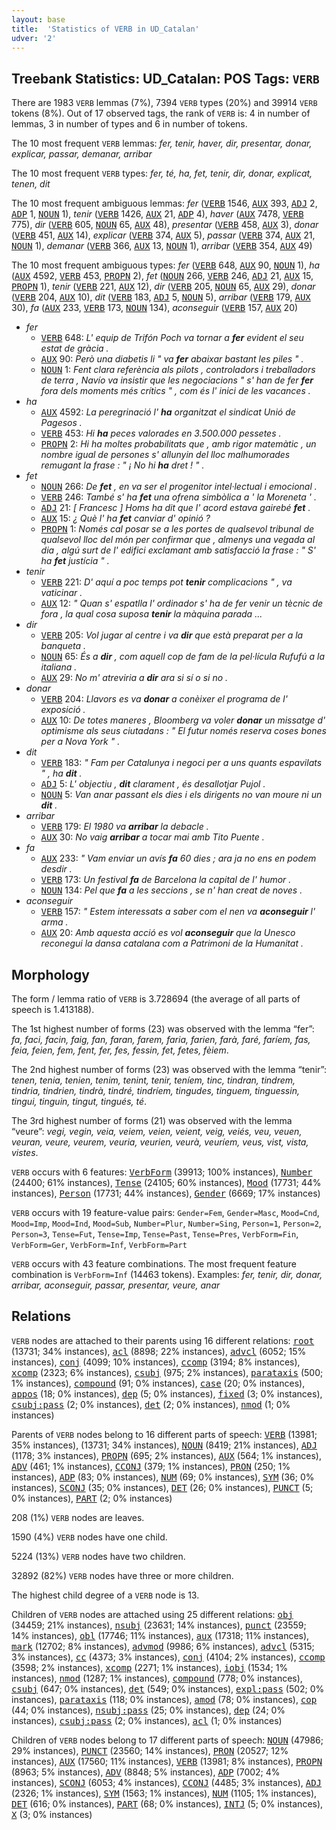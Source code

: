```yaml
---
layout: base
title:  'Statistics of VERB in UD_Catalan'
udver: '2'
---
```


## Treebank Statistics: UD_Catalan: POS Tags: `VERB`

There are 1983 `VERB` lemmas (7%), 7394 `VERB` types (20%) and 39914 `VERB` tokens (8%).
Out of 17 observed tags, the rank of `VERB` is: 4 in number of lemmas, 3 in number of types and 6 in number of tokens.

The 10 most frequent `VERB` lemmas: <em>fer, tenir, haver, dir, presentar, donar, explicar, passar, demanar, arribar</em>

The 10 most frequent `VERB` types:  <em>fer, té, ha, fet, tenir, dir, donar, explicat, tenen, dit</em>

The 10 most frequent ambiguous lemmas: <em>fer</em> (<tt><a href="ca-pos-VERB.html">VERB</a></tt> 1546, <tt><a href="ca-pos-AUX.html">AUX</a></tt> 393, <tt><a href="ca-pos-ADJ.html">ADJ</a></tt> 2, <tt><a href="ca-pos-ADP.html">ADP</a></tt> 1, <tt><a href="ca-pos-NOUN.html">NOUN</a></tt> 1), <em>tenir</em> (<tt><a href="ca-pos-VERB.html">VERB</a></tt> 1426, <tt><a href="ca-pos-AUX.html">AUX</a></tt> 21, <tt><a href="ca-pos-ADP.html">ADP</a></tt> 4), <em>haver</em> (<tt><a href="ca-pos-AUX.html">AUX</a></tt> 7478, <tt><a href="ca-pos-VERB.html">VERB</a></tt> 775), <em>dir</em> (<tt><a href="ca-pos-VERB.html">VERB</a></tt> 605, <tt><a href="ca-pos-NOUN.html">NOUN</a></tt> 65, <tt><a href="ca-pos-AUX.html">AUX</a></tt> 48), <em>presentar</em> (<tt><a href="ca-pos-VERB.html">VERB</a></tt> 458, <tt><a href="ca-pos-AUX.html">AUX</a></tt> 3), <em>donar</em> (<tt><a href="ca-pos-VERB.html">VERB</a></tt> 451, <tt><a href="ca-pos-AUX.html">AUX</a></tt> 14), <em>explicar</em> (<tt><a href="ca-pos-VERB.html">VERB</a></tt> 374, <tt><a href="ca-pos-AUX.html">AUX</a></tt> 5), <em>passar</em> (<tt><a href="ca-pos-VERB.html">VERB</a></tt> 374, <tt><a href="ca-pos-AUX.html">AUX</a></tt> 21, <tt><a href="ca-pos-NOUN.html">NOUN</a></tt> 1), <em>demanar</em> (<tt><a href="ca-pos-VERB.html">VERB</a></tt> 366, <tt><a href="ca-pos-AUX.html">AUX</a></tt> 13, <tt><a href="ca-pos-NOUN.html">NOUN</a></tt> 1), <em>arribar</em> (<tt><a href="ca-pos-VERB.html">VERB</a></tt> 354, <tt><a href="ca-pos-AUX.html">AUX</a></tt> 49)

The 10 most frequent ambiguous types:  <em>fer</em> (<tt><a href="ca-pos-VERB.html">VERB</a></tt> 648, <tt><a href="ca-pos-AUX.html">AUX</a></tt> 90, <tt><a href="ca-pos-NOUN.html">NOUN</a></tt> 1), <em>ha</em> (<tt><a href="ca-pos-AUX.html">AUX</a></tt> 4592, <tt><a href="ca-pos-VERB.html">VERB</a></tt> 453, <tt><a href="ca-pos-PROPN.html">PROPN</a></tt> 2), <em>fet</em> (<tt><a href="ca-pos-NOUN.html">NOUN</a></tt> 266, <tt><a href="ca-pos-VERB.html">VERB</a></tt> 246, <tt><a href="ca-pos-ADJ.html">ADJ</a></tt> 21, <tt><a href="ca-pos-AUX.html">AUX</a></tt> 15, <tt><a href="ca-pos-PROPN.html">PROPN</a></tt> 1), <em>tenir</em> (<tt><a href="ca-pos-VERB.html">VERB</a></tt> 221, <tt><a href="ca-pos-AUX.html">AUX</a></tt> 12), <em>dir</em> (<tt><a href="ca-pos-VERB.html">VERB</a></tt> 205, <tt><a href="ca-pos-NOUN.html">NOUN</a></tt> 65, <tt><a href="ca-pos-AUX.html">AUX</a></tt> 29), <em>donar</em> (<tt><a href="ca-pos-VERB.html">VERB</a></tt> 204, <tt><a href="ca-pos-AUX.html">AUX</a></tt> 10), <em>dit</em> (<tt><a href="ca-pos-VERB.html">VERB</a></tt> 183, <tt><a href="ca-pos-ADJ.html">ADJ</a></tt> 5, <tt><a href="ca-pos-NOUN.html">NOUN</a></tt> 5), <em>arribar</em> (<tt><a href="ca-pos-VERB.html">VERB</a></tt> 179, <tt><a href="ca-pos-AUX.html">AUX</a></tt> 30), <em>fa</em> (<tt><a href="ca-pos-AUX.html">AUX</a></tt> 233, <tt><a href="ca-pos-VERB.html">VERB</a></tt> 173, <tt><a href="ca-pos-NOUN.html">NOUN</a></tt> 134), <em>aconseguir</em> (<tt><a href="ca-pos-VERB.html">VERB</a></tt> 157, <tt><a href="ca-pos-AUX.html">AUX</a></tt> 20)


* <em>fer</em>
  * <tt><a href="ca-pos-VERB.html">VERB</a></tt> 648: <em>L' equip de Trifón Poch va tornar a <b>fer</b> evident el seu estat de gràcia .</em>
  * <tt><a href="ca-pos-AUX.html">AUX</a></tt> 90: <em>Però una diabetis li " va <b>fer</b> abaixar bastant les piles " .</em>
  * <tt><a href="ca-pos-NOUN.html">NOUN</a></tt> 1: <em>Fent clara referència als pilots , controladors i treballadors de terra , Navío va insistir que les negociacions " s' han de fer <b>fer</b> fora dels moments més crítics " , com és l' inici de les vacances .</em>
* <em>ha</em>
  * <tt><a href="ca-pos-AUX.html">AUX</a></tt> 4592: <em>La peregrinació l' <b>ha</b> organitzat el sindicat Unió de Pagesos .</em>
  * <tt><a href="ca-pos-VERB.html">VERB</a></tt> 453: <em>Hi <b>ha</b> peces valorades en 3.500.000 pessetes .</em>
  * <tt><a href="ca-pos-PROPN.html">PROPN</a></tt> 2: <em>Hi ha moltes probabilitats que , amb rigor matemàtic , un nombre igual de persones s' allunyin del lloc malhumorades remugant la frase : " ¡ No hi <b>ha</b> dret ! " .</em>
* <em>fet</em>
  * <tt><a href="ca-pos-NOUN.html">NOUN</a></tt> 266: <em>De <b>fet</b> , en va ser el progenitor intel·lectual i emocional .</em>
  * <tt><a href="ca-pos-VERB.html">VERB</a></tt> 246: <em>També s' ha <b>fet</b> una ofrena simbòlica a ' la Moreneta ' .</em>
  * <tt><a href="ca-pos-ADJ.html">ADJ</a></tt> 21: <em>[ Francesc ] Homs ha dit que l' acord estava gairebé <b>fet</b> .</em>
  * <tt><a href="ca-pos-AUX.html">AUX</a></tt> 15: <em>¿ Què l' ha <b>fet</b> canviar d' opinió ?</em>
  * <tt><a href="ca-pos-PROPN.html">PROPN</a></tt> 1: <em>Només cal posar se a les portes de qualsevol tribunal de qualsevol lloc del món per confirmar que , almenys una vegada al dia , algú surt de l' edifici exclamant amb satisfacció la frase : " S' ha <b>fet</b> justícia " .</em>
* <em>tenir</em>
  * <tt><a href="ca-pos-VERB.html">VERB</a></tt> 221: <em>D' aquí a poc temps pot <b>tenir</b> complicacions " , va vaticinar .</em>
  * <tt><a href="ca-pos-AUX.html">AUX</a></tt> 12: <em>" Quan s' espatlla l' ordinador s' ha de fer venir un tècnic de fora , la qual cosa suposa <b>tenir</b> la màquina parada ...</em>
* <em>dir</em>
  * <tt><a href="ca-pos-VERB.html">VERB</a></tt> 205: <em>Vol jugar al centre i va <b>dir</b> que està preparat per a la banqueta .</em>
  * <tt><a href="ca-pos-NOUN.html">NOUN</a></tt> 65: <em>És a <b>dir</b> , com aquell cop de fam de la pel·lícula Rufufú a la italiana .</em>
  * <tt><a href="ca-pos-AUX.html">AUX</a></tt> 29: <em>No m' atreviria a <b>dir</b> ara si sí o si no .</em>
* <em>donar</em>
  * <tt><a href="ca-pos-VERB.html">VERB</a></tt> 204: <em>Llavors es va <b>donar</b> a conèixer el programa de l' exposició .</em>
  * <tt><a href="ca-pos-AUX.html">AUX</a></tt> 10: <em>De totes maneres , Bloomberg va voler <b>donar</b> un missatge d' optimisme als seus ciutadans : " El futur només reserva coses bones per a Nova York " .</em>
* <em>dit</em>
  * <tt><a href="ca-pos-VERB.html">VERB</a></tt> 183: <em>" Fam per Catalunya i negoci per a uns quants espavilats " , ha <b>dit</b> .</em>
  * <tt><a href="ca-pos-ADJ.html">ADJ</a></tt> 5: <em>L' objectiu , <b>dit</b> clarament , és desallotjar Pujol .</em>
  * <tt><a href="ca-pos-NOUN.html">NOUN</a></tt> 5: <em>Van anar passant els dies i els dirigents no van moure ni un <b>dit</b> .</em>
* <em>arribar</em>
  * <tt><a href="ca-pos-VERB.html">VERB</a></tt> 179: <em>El 1980 va <b>arribar</b> la debacle .</em>
  * <tt><a href="ca-pos-AUX.html">AUX</a></tt> 30: <em>No vaig <b>arribar</b> a tocar mai amb Tito Puente .</em>
* <em>fa</em>
  * <tt><a href="ca-pos-AUX.html">AUX</a></tt> 233: <em>" Vam enviar un avís <b>fa</b> 60 dies ; ara ja no ens en podem desdir .</em>
  * <tt><a href="ca-pos-VERB.html">VERB</a></tt> 173: <em>Un festival <b>fa</b> de Barcelona la capital de l' humor .</em>
  * <tt><a href="ca-pos-NOUN.html">NOUN</a></tt> 134: <em>Pel que <b>fa</b> a les seccions , se n' han creat de noves .</em>
* <em>aconseguir</em>
  * <tt><a href="ca-pos-VERB.html">VERB</a></tt> 157: <em>" Estem interessats a saber com el nen va <b>aconseguir</b> l' arma .</em>
  * <tt><a href="ca-pos-AUX.html">AUX</a></tt> 20: <em>Amb aquesta acció es vol <b>aconseguir</b> que la Unesco reconegui la dansa catalana com a Patrimoni de la Humanitat .</em>

## Morphology

The form / lemma ratio of `VERB` is 3.728694 (the average of all parts of speech is 1.413188).

The 1st highest number of forms (23) was observed with the lemma “fer”: <em>fa, faci, facin, faig, fan, faran, farem, faria, farien, farà, faré, faríem, fas, feia, feien, fem, fent, fer, fes, fessin, fet, fetes, fèiem</em>.

The 2nd highest number of forms (23) was observed with the lemma “tenir”: <em>tenen, tenia, tenien, tenim, tenint, tenir, teníem, tinc, tindran, tindrem, tindria, tindrien, tindrà, tindré, tindríem, tingudes, tinguem, tinguessin, tingui, tinguin, tingut, tingués, té</em>.

The 3rd highest number of forms (21) was observed with the lemma “veure”: <em>vegi, vegin, veia, veiem, veien, veient, veig, veiés, veu, veuen, veuran, veure, veurem, veuria, veurien, veurà, veuríem, veus, vist, vista, vistes</em>.

`VERB` occurs with 6 features: <tt><a href="ca-feat-VerbForm.html">VerbForm</a></tt> (39913; 100% instances), <tt><a href="ca-feat-Number.html">Number</a></tt> (24400; 61% instances), <tt><a href="ca-feat-Tense.html">Tense</a></tt> (24105; 60% instances), <tt><a href="ca-feat-Mood.html">Mood</a></tt> (17731; 44% instances), <tt><a href="ca-feat-Person.html">Person</a></tt> (17731; 44% instances), <tt><a href="ca-feat-Gender.html">Gender</a></tt> (6669; 17% instances)

`VERB` occurs with 19 feature-value pairs: `Gender=Fem`, `Gender=Masc`, `Mood=Cnd`, `Mood=Imp`, `Mood=Ind`, `Mood=Sub`, `Number=Plur`, `Number=Sing`, `Person=1`, `Person=2`, `Person=3`, `Tense=Fut`, `Tense=Imp`, `Tense=Past`, `Tense=Pres`, `VerbForm=Fin`, `VerbForm=Ger`, `VerbForm=Inf`, `VerbForm=Part`

`VERB` occurs with 43 feature combinations.
The most frequent feature combination is `VerbForm=Inf` (14463 tokens).
Examples: <em>fer, tenir, dir, donar, arribar, aconseguir, passar, presentar, veure, anar</em>


## Relations

`VERB` nodes are attached to their parents using 16 different relations: <tt><a href="ca-dep-root.html">root</a></tt> (13731; 34% instances), <tt><a href="ca-dep-acl.html">acl</a></tt> (8898; 22% instances), <tt><a href="ca-dep-advcl.html">advcl</a></tt> (6052; 15% instances), <tt><a href="ca-dep-conj.html">conj</a></tt> (4099; 10% instances), <tt><a href="ca-dep-ccomp.html">ccomp</a></tt> (3194; 8% instances), <tt><a href="ca-dep-xcomp.html">xcomp</a></tt> (2323; 6% instances), <tt><a href="ca-dep-csubj.html">csubj</a></tt> (975; 2% instances), <tt><a href="ca-dep-parataxis.html">parataxis</a></tt> (500; 1% instances), <tt><a href="ca-dep-compound.html">compound</a></tt> (91; 0% instances), <tt><a href="ca-dep-case.html">case</a></tt> (20; 0% instances), <tt><a href="ca-dep-appos.html">appos</a></tt> (18; 0% instances), <tt><a href="ca-dep-dep.html">dep</a></tt> (5; 0% instances), <tt><a href="ca-dep-fixed.html">fixed</a></tt> (3; 0% instances), <tt><a href="ca-dep-csubj-pass.html">csubj:pass</a></tt> (2; 0% instances), <tt><a href="ca-dep-det.html">det</a></tt> (2; 0% instances), <tt><a href="ca-dep-nmod.html">nmod</a></tt> (1; 0% instances)

Parents of `VERB` nodes belong to 16 different parts of speech: <tt><a href="ca-pos-VERB.html">VERB</a></tt> (13981; 35% instances),  (13731; 34% instances), <tt><a href="ca-pos-NOUN.html">NOUN</a></tt> (8419; 21% instances), <tt><a href="ca-pos-ADJ.html">ADJ</a></tt> (1178; 3% instances), <tt><a href="ca-pos-PROPN.html">PROPN</a></tt> (695; 2% instances), <tt><a href="ca-pos-AUX.html">AUX</a></tt> (564; 1% instances), <tt><a href="ca-pos-ADV.html">ADV</a></tt> (461; 1% instances), <tt><a href="ca-pos-CCONJ.html">CCONJ</a></tt> (379; 1% instances), <tt><a href="ca-pos-PRON.html">PRON</a></tt> (250; 1% instances), <tt><a href="ca-pos-ADP.html">ADP</a></tt> (83; 0% instances), <tt><a href="ca-pos-NUM.html">NUM</a></tt> (69; 0% instances), <tt><a href="ca-pos-SYM.html">SYM</a></tt> (36; 0% instances), <tt><a href="ca-pos-SCONJ.html">SCONJ</a></tt> (35; 0% instances), <tt><a href="ca-pos-DET.html">DET</a></tt> (26; 0% instances), <tt><a href="ca-pos-PUNCT.html">PUNCT</a></tt> (5; 0% instances), <tt><a href="ca-pos-PART.html">PART</a></tt> (2; 0% instances)

208 (1%) `VERB` nodes are leaves.

1590 (4%) `VERB` nodes have one child.

5224 (13%) `VERB` nodes have two children.

32892 (82%) `VERB` nodes have three or more children.

The highest child degree of a `VERB` node is 13.

Children of `VERB` nodes are attached using 25 different relations: <tt><a href="ca-dep-obj.html">obj</a></tt> (34459; 21% instances), <tt><a href="ca-dep-nsubj.html">nsubj</a></tt> (23631; 14% instances), <tt><a href="ca-dep-punct.html">punct</a></tt> (23559; 14% instances), <tt><a href="ca-dep-obl.html">obl</a></tt> (17746; 11% instances), <tt><a href="ca-dep-aux.html">aux</a></tt> (17318; 11% instances), <tt><a href="ca-dep-mark.html">mark</a></tt> (12702; 8% instances), <tt><a href="ca-dep-advmod.html">advmod</a></tt> (9986; 6% instances), <tt><a href="ca-dep-advcl.html">advcl</a></tt> (5315; 3% instances), <tt><a href="ca-dep-cc.html">cc</a></tt> (4373; 3% instances), <tt><a href="ca-dep-conj.html">conj</a></tt> (4104; 2% instances), <tt><a href="ca-dep-ccomp.html">ccomp</a></tt> (3598; 2% instances), <tt><a href="ca-dep-xcomp.html">xcomp</a></tt> (2271; 1% instances), <tt><a href="ca-dep-iobj.html">iobj</a></tt> (1534; 1% instances), <tt><a href="ca-dep-nmod.html">nmod</a></tt> (1287; 1% instances), <tt><a href="ca-dep-compound.html">compound</a></tt> (778; 0% instances), <tt><a href="ca-dep-csubj.html">csubj</a></tt> (647; 0% instances), <tt><a href="ca-dep-det.html">det</a></tt> (549; 0% instances), <tt><a href="ca-dep-expl-pass.html">expl:pass</a></tt> (502; 0% instances), <tt><a href="ca-dep-parataxis.html">parataxis</a></tt> (118; 0% instances), <tt><a href="ca-dep-amod.html">amod</a></tt> (78; 0% instances), <tt><a href="ca-dep-cop.html">cop</a></tt> (44; 0% instances), <tt><a href="ca-dep-nsubj-pass.html">nsubj:pass</a></tt> (25; 0% instances), <tt><a href="ca-dep-dep.html">dep</a></tt> (24; 0% instances), <tt><a href="ca-dep-csubj-pass.html">csubj:pass</a></tt> (2; 0% instances), <tt><a href="ca-dep-acl.html">acl</a></tt> (1; 0% instances)

Children of `VERB` nodes belong to 17 different parts of speech: <tt><a href="ca-pos-NOUN.html">NOUN</a></tt> (47986; 29% instances), <tt><a href="ca-pos-PUNCT.html">PUNCT</a></tt> (23560; 14% instances), <tt><a href="ca-pos-PRON.html">PRON</a></tt> (20527; 12% instances), <tt><a href="ca-pos-AUX.html">AUX</a></tt> (17560; 11% instances), <tt><a href="ca-pos-VERB.html">VERB</a></tt> (13981; 8% instances), <tt><a href="ca-pos-PROPN.html">PROPN</a></tt> (8963; 5% instances), <tt><a href="ca-pos-ADV.html">ADV</a></tt> (8848; 5% instances), <tt><a href="ca-pos-ADP.html">ADP</a></tt> (7002; 4% instances), <tt><a href="ca-pos-SCONJ.html">SCONJ</a></tt> (6053; 4% instances), <tt><a href="ca-pos-CCONJ.html">CCONJ</a></tt> (4485; 3% instances), <tt><a href="ca-pos-ADJ.html">ADJ</a></tt> (2326; 1% instances), <tt><a href="ca-pos-SYM.html">SYM</a></tt> (1563; 1% instances), <tt><a href="ca-pos-NUM.html">NUM</a></tt> (1105; 1% instances), <tt><a href="ca-pos-DET.html">DET</a></tt> (616; 0% instances), <tt><a href="ca-pos-PART.html">PART</a></tt> (68; 0% instances), <tt><a href="ca-pos-INTJ.html">INTJ</a></tt> (5; 0% instances), <tt><a href="ca-pos-X.html">X</a></tt> (3; 0% instances)

